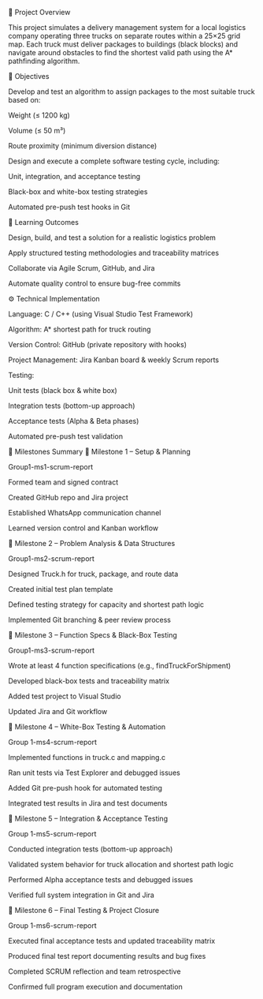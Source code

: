 
🧩 Project Overview

This project simulates a delivery management system for a local logistics company operating three trucks on separate routes within a 25×25 grid map.
Each truck must deliver packages to buildings (black blocks) and navigate around obstacles to find the shortest valid path using the A* pathfinding algorithm.

🎯 Objectives

Develop and test an algorithm to assign packages to the most suitable truck based on:

Weight (≤ 1200 kg)

Volume (≤ 50 m³)

Route proximity (minimum diversion distance)

Design and execute a complete software testing cycle, including:

Unit, integration, and acceptance testing

Black-box and white-box testing strategies

Automated pre-push test hooks in Git

🧠 Learning Outcomes

Design, build, and test a solution for a realistic logistics problem

Apply structured testing methodologies and traceability matrices

Collaborate via Agile Scrum, GitHub, and Jira

Automate quality control to ensure bug-free commits

⚙️ Technical Implementation

Language: C / C++ (using Visual Studio Test Framework)

Algorithm: A* shortest path for truck routing

Version Control: GitHub (private repository with hooks)

Project Management: Jira Kanban board & weekly Scrum reports

Testing:

Unit tests (black box & white box)

Integration tests (bottom-up approach)

Acceptance tests (Alpha & Beta phases)

Automated pre-push test validation

🧪 Milestones Summary
🥇 Milestone 1 – Setup & Planning

Group1-ms1-scrum-report

Formed team and signed contract

Created GitHub repo and Jira project

Established WhatsApp communication channel

Learned version control and Kanban workflow

🥈 Milestone 2 – Problem Analysis & Data Structures

Group1-ms2-scrum-report

Designed Truck.h for truck, package, and route data

Created initial test plan template

Defined testing strategy for capacity and shortest path logic

Implemented Git branching & peer review process

🥉 Milestone 3 – Function Specs & Black-Box Testing

Group1-ms3-scrum-report

Wrote at least 4 function specifications (e.g., findTruckForShipment)

Developed black-box tests and traceability matrix

Added test project to Visual Studio

Updated Jira and Git workflow

🧩 Milestone 4 – White-Box Testing & Automation

Group 1-ms4-scrum-report

Implemented functions in truck.c and mapping.c

Ran unit tests via Test Explorer and debugged issues

Added Git pre-push hook for automated testing

Integrated test results in Jira and test documents

🔗 Milestone 5 – Integration & Acceptance Testing

Group 1-ms5-scrum-report

Conducted integration tests (bottom-up approach)

Validated system behavior for truck allocation and shortest path logic

Performed Alpha acceptance tests and debugged issues

Verified full system integration in Git and Jira

🏁 Milestone 6 – Final Testing & Project Closure

Group 1-ms6-scrum-report

Executed final acceptance tests and updated traceability matrix

Produced final test report documenting results and bug fixes

Completed SCRUM reflection and team retrospective

Confirmed full program execution and documentation
